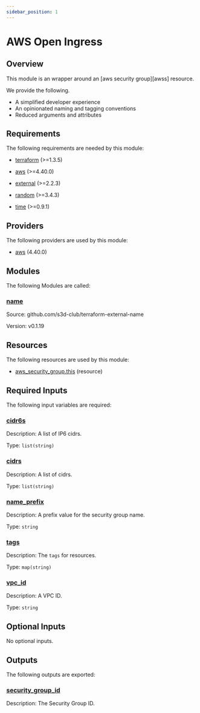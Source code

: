 ```yaml
---
sidebar_position: 1
---
```


# AWS Open Ingress

## Overview
This module is an wrapper around an [aws security group][awss] resource.

We provide the following.
- A simplified developer experience
- An opinionated naming and tagging conventions
- Reduced arguments and attributes


## Requirements

The following requirements are needed by this module:

- <a name="requirement_terraform"></a> [terraform](#requirement\_terraform) (>=1.3.5)

- <a name="requirement_aws"></a> [aws](#requirement\_aws) (>=4.40.0)

- <a name="requirement_external"></a> [external](#requirement\_external) (>=2.2.3)

- <a name="requirement_random"></a> [random](#requirement\_random) (>=3.4.3)

- <a name="requirement_time"></a> [time](#requirement\_time) (>=0.9.1)

## Providers

The following providers are used by this module:

- <a name="provider_aws"></a> [aws](#provider\_aws) (4.40.0)

## Modules

The following Modules are called:

### <a name="module_name"></a> [name](#module\_name)

Source: github.com/s3d-club/terraform-external-name

Version: v0.1.19

## Resources

The following resources are used by this module:

- [aws_security_group.this](https://registry.terraform.io/providers/hashicorp/aws/latest/docs/resources/security_group) (resource)

## Required Inputs

The following input variables are required:

### <a name="input_cidr6s"></a> [cidr6s](#input\_cidr6s)

Description: A list of IP6 cidrs.

Type: `list(string)`

### <a name="input_cidrs"></a> [cidrs](#input\_cidrs)

Description: A list of cidrs.

Type: `list(string)`

### <a name="input_name_prefix"></a> [name\_prefix](#input\_name\_prefix)

Description: A prefix value for the security group name.

Type: `string`

### <a name="input_tags"></a> [tags](#input\_tags)

Description: The `tags` for resources.

Type: `map(string)`

### <a name="input_vpc_id"></a> [vpc\_id](#input\_vpc\_id)

Description: A VPC ID.

Type: `string`

## Optional Inputs

No optional inputs.

## Outputs

The following outputs are exported:

### <a name="output_security_group_id"></a> [security\_group\_id](#output\_security\_group\_id)

Description: The Security Group ID.
